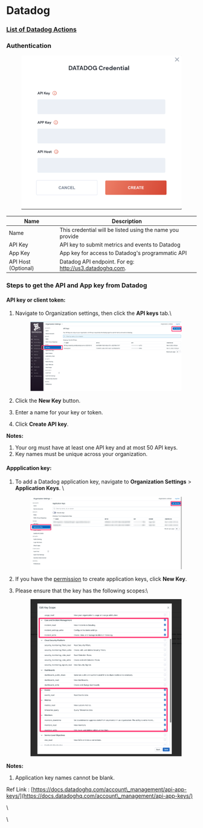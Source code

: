 # Datadog

### [List of Datadog Actions](action\_datadog/)

### Authentication

<figure><img src="../../../.gitbook/assets/Screen Shot 2023-03-17 at 12.30.00 AM.png" alt=""><figcaption></figcaption></figure>

| Name                | Description                                               |
| ------------------- | --------------------------------------------------------- |
| Name                | This credential will be listed using the name you provide |
| API Key             | API key to submit metrics and events to Datadog           |
| App Key             | App key for access to Datadog's programmatic API          |
| API Host (Optional) | Datadog API endpoint. For eg: http://us3.datadoghq.com.   |

### Steps to get the API and App key from Datadog <a href="#add-an-api-key-or-client-token" id="add-an-api-key-or-client-token"></a>

#### &#x20;API key or client token:

1.  Navigate to Organization settings, then click the **API keys** tab.\


    <figure><img src="../../../.gitbook/assets/API Key.png" alt=""><figcaption></figcaption></figure>
2. Click the **New Key** button.
3. Enter a name for your key or token.
4. Click **Create API key**.

**Notes:**

1. Your org must have at least one API key and at most 50 API keys.
2. Key names must be unique across your organization.

#### Appplication key: <a href="#add-application-keys" id="add-application-keys"></a>

1.  To add a Datadog application key, navigate to **Organization Settings** > **Application Keys**. \


    <figure><img src="../../../.gitbook/assets/app key.png" alt=""><figcaption></figcaption></figure>
2. If you have the [permission](https://docs.datadoghq.com/account\_management/rbac/permissions) to create application keys, click **New Key**.
3.  Please ensure that the key has the following scopes:\


    <figure><img src="../../../.gitbook/assets/Screen_Shot_2023-03-23_at_2_11_13_PM.png" alt=""><figcaption></figcaption></figure>

**Notes:**

1. Application key names cannot be blank.

Ref Link : [https://docs.datadoghq.com/account\_management/api-app-keys/](https://docs.datadoghq.com/account\_management/api-app-keys/)

\


\

